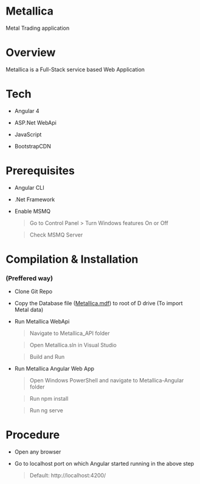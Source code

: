 # Metallica
Metal Trading application

# Overview

Metallica is a Full-Stack service based Web Application

# Tech

  * Angular 4
  
  * ASP.Net WebApi
  
  * JavaScript
  
  * BootstrapCDN

# Prerequisites

- Angular CLI

- .Net Framework

- Enable MSMQ

  > Go to Control Panel > Turn Windows features On or Off
  
  > Check MSMQ Server

# Compilation & Installation

### (Preffered way)

- Clone Git Repo

- Copy the Database file ([Metallica.mdf][DbFile]) to root of D drive (To import Metal data)

- Run Metallica WebApi

  > Navigate to Metallica_API folder
  
  > Open Metallica.sln in Visual Studio
  
  > Build and Run
  
- Run Metallica Angular Web App

  > Open Windows PowerShell and navigate to Metallica-Angular folder
  
  > Run npm install
  
  > Run ng serve
  
# Procedure

- Open any browser

- Go to localhost port on which Angular started running in the above step
  > Default: http://localhost:4200/
  
[git-repo-url]: <https://github.com/joemccann/dillinger.git>
[DbFile]: <https://drive.google.com/open?id=1CA_-htAkC6yzSkkUdDQLm5GOok0L07kh>
